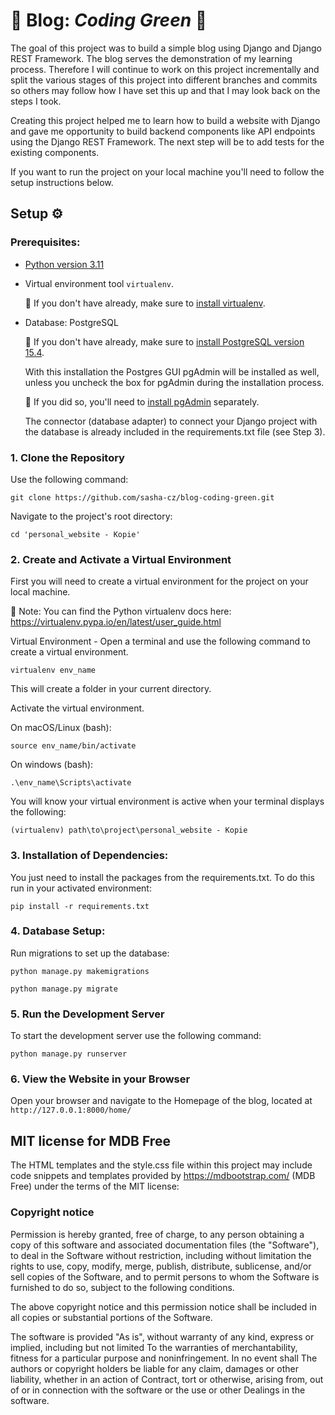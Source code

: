 # 🌳 Blog: _Coding Green_ 🌳

The goal of this project was to build a simple blog using Django and Django REST Framework. The blog serves the demonstration of my learning process. 
Therefore I will continue to work on this project incrementally and split the various stages of this project into different branches and commits so others may follow how I have set this up and that I may look back on the steps I took. 

Creating this project helped me to learn how to build a website with Django and gave me opportunity to build backend components like API endpoints using the Django REST Framework. The next step will be to add tests for the existing components.

If you want to run the project on your local machine you'll need to follow the setup instructions below. 


## Setup ⚙️ 

### Prerequisites:

- [Python version 3.11](https://www.python.org/downloads/)

- Virtual environment tool `virtualenv`.

  🔗 If you don't have already, make sure to [install virtualenv](https://virtualenv.pypa.io/en/latest/installation.html).

- Database: PostgreSQL
  
  🔗 If you don't have already, make sure to [install PostgreSQL version 15.4](https://www.postgresql.org/download/).

  With this installation the Postgres GUI pgAdmin will be installed as well, unless you uncheck the box for pgAdmin during the installation process.
  
  🔗 If you did so, you'll need to [install pgAdmin](https://www.pgadmin.org/) separately.
 
  The connector (database adapter) to connect your Django project with the database is already included in the requirements.txt file (see Step 3).
  

### 1. Clone the Repository
  Use the following command:
   
  ```
  git clone https://github.com/sasha-cz/blog-coding-green.git
```
  
  Navigate to the project's root directory:

  `cd 'personal_website - Kopie'`

### 2. Create and Activate a Virtual Environment
   
 First you will need to create a virtual environment for the project on your local machine.
 
 🔗 Note: You can find the Python virtualenv docs here: https://virtualenv.pypa.io/en/latest/user_guide.html
 

 Virtual Environment - Open a terminal and use the following command to create a virtual environment.
 
  `virtualenv env_name`

 This will create a folder in your current directory.
 
 Activate the virtual environment.

  On macOS/Linux (bash):

  `source env_name/bin/activate`
  
  On windows (bash):

`.\env_name\Scripts\activate`

You will know your virtual environment is active when your terminal displays the following:

`(virtualenv) path\to\project\personal_website - Kopie`

### 3. Installation of Dependencies:
   
  You just need to install the packages from the requirements.txt.
  To do this run in your activated environment:

  `pip install -r requirements.txt`

### 4. Database Setup:

  Run migrations to set up the database:

   `python manage.py makemigrations`

   `python manage.py migrate`


### 5. Run the Development Server

  To start the development server use the following command:

   `python manage.py runserver`

### 6. View the Website in your Browser

  Open your browser and navigate to the Homepage of the blog, located at `http://127.0.0.1:8000/home/`

## MIT license for MDB Free
The HTML templates and the style.css file within this project may include code snippets and templates provided by https://mdbootstrap.com/ (MDB Free) under the terms of the MIT license:

### Copyright notice

Permission is hereby granted, free of charge, to any person obtaining a copy of this software and associated documentation files (the "Software"), to deal in the Software without restriction, including without limitation the rights to use, copy, modify, merge, publish, distribute, sublicense, and/or sell copies of the Software, and to permit persons to whom the Software is furnished to do so, subject to the following conditions.

The above copyright notice and this permission notice shall be included in all copies or substantial portions of the Software.

The software is provided "As is", without warranty of any kind, express or implied, including but not limited To the warranties of merchantability, fitness for a particular purpose and noninfringement. In no event shall The authors or copyright holders be liable for any claim, damages or other liability, whether in an action of Contract, tort or otherwise, arising from, out of or in connection with the software or the use or other Dealings in the software.



  
